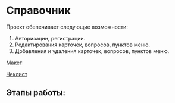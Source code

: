 # Справочник
Проект обепечивает следующие возможности:  
1. Авторизации, регистрации.  
2. Редактирования карточек, вопросов, пунктов меню. 
3. Добавления и удаления карточек, вопросов, пунктов меню.

[Макет](<https://pixso.net/app/editor/RYW2HFahTSXVPZd4VmCksg>)

[Чеклист](https://docs.google.com/document/d/1CAc9yEC9t5Urz3q1mx1lUzPXXer2wMjntDVJkIfPubo/edit?tab=t.0#heading=h.j36k8nnyei5y)

## Этапы работы:

